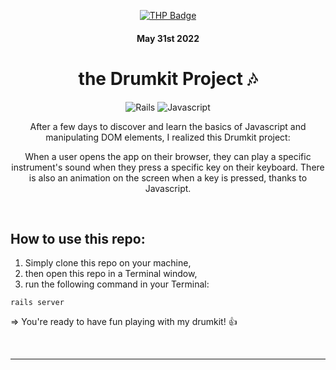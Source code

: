<div align="center">

[![THP Badge](https://github.com/0xKubitus/Usefull-Stuff-for-README/blob/main/assets/mkdwn-badges/the-hacking-project.svg
)](https://www.thehackingproject.org/)
#### May 31st 2022

# the Drumkit Project :notes:

![Rails](https://img.shields.io/badge/Ruby_on_Rails-CC0000?style=for-the-badge&logo=ruby-on-rails&logoColor=white)
![Javascript](https://img.shields.io/badge/JavaScript-F7DF1E?style=for-the-badge&logo=javascript&logoColor=black)

After a few days to discover and learn the basics of Javascript and manipulating DOM elements, I realized this Drumkit project:

When a user opens the app on their browser, they can play a specific instrument's sound when they press a specific key on their keyboard.
There is also an animation on the screen when a key is pressed, thanks to Javascript.
</div>
<br/>
  
  
## How to use this repo:
<ol>
  <li>Simply clone this repo on your machine,</li>
  <li>then open this repo in a Terminal window,</li>
  <li>run the following command in your Terminal:</li>
</ol>

 ```
rails server
``` 

=> You're ready to have fun playing with my drumkit! :+1:




<br/>
<hr/>
<br/>
<br/>








